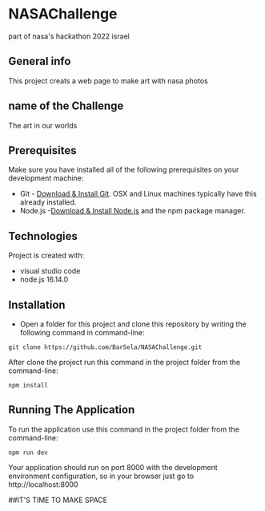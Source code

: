 # NASAChallenge
part of nasa's hackathon 2022 israel

## General info
This project creats a web page to make art with nasa photos

## name of the Challenge
The art in our worlds

## Prerequisites
Make sure you have installed all of the following prerequisites on your development machine:

* Git - [Download & Install Git](https://git-scm.com/downloads). OSX and Linux machines typically have this already installed.
* Node.js -[Download & Install Node.js](https://nodejs.org/en/download/) and the npm package manager. 
## Technologies
Project is created with:
* visual studio code
* node.js 16.14.0
	
## Installation
* Open a folder for this project and clone this repository by writing the following command in command-line:
```
git clone https://github.com/BarSela/NASAChallenge.git
```
After clone the project run this command in the project folder from the command-line:
```
npm install
```

## Running The Application

To run the application use this command in the project folder from the command-line:
```
npm run dev
```

Your application should run on port 8000 with the development environment configuration, so in your browser just go to http://localhost:8000 

##IT'S TIME TO MAKE SPACE
